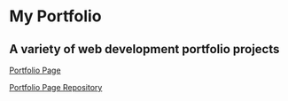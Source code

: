 # My Portfolio
## A variety of web development portfolio projects
[Portfolio Page](https://scottbdavis.github.io/scottbdavis/)

[Portfolio Page Repository](https://github.com/scottbdavis/scottbdavis)

<img src="http://1.bp.blogspot.com/-RCs4pCma290/VRRShvhchII/AAAAAAAAAUo/XUgg1YCcxcU/s1600/pacman.png" alt text="Pac Man">
